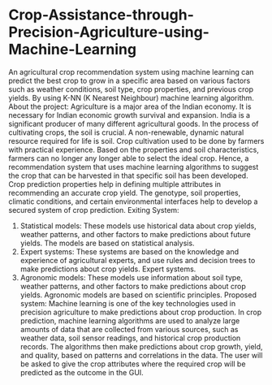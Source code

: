 # Crop-Assistance-through-Precision-Agriculture-using-Machine-Learning
An agricultural crop recommendation system using machine learning can predict the best crop to grow in a specific area based on various factors such as weather conditions, soil type, crop properties, and previous crop yields. By using K-NN (K Nearest Neighbour) machine learning algorithm.
About the project:
Agriculture is a major area of the Indian economy. It is necessary for Indian economic growth
survival and expansion. India is a significant producer of many different agricultural goods. In the
process of cultivating crops, the soil is crucial. A non-renewable, dynamic natural resource
required for life is soil. Crop cultivation used to be done by farmers with practical experience.
Based on the properties and soil characteristics, farmers can no longer any longer able to select the
ideal crop. Hence, a recommendation system that uses machine learning algorithms to suggest the
crop that can be harvested in that specific soil has been developed.
Crop prediction properties help in defining multiple attributes in recommending an accurate crop
yield. The genotype, soil properties, climatic conditions, and certain environmental interfaces help
to develop a secured system of crop prediction.
Exiting System:
1. Statistical models: These models use historical data about crop yields, weather
patterns, and other factors to make predictions about future yields. The models are
based on statistical analysis.
2. Expert systems: These systems are based on the knowledge and experience of
agricultural experts, and use rules and decision trees to make predictions about crop
yields. Expert systems.
3. Agronomic models: These models use information about soil type, weather patterns,
and other factors to make predictions about crop yields. Agronomic models are based
on scientific principles.
Proposed system:
Machine learning is one of the key technologies used in precision agriculture to make
predictions about crop production. In crop prediction, machine learning algorithms are
used to analyze large amounts of data that are collected from various sources, such as
weather data, soil sensor readings, and historical crop production records. The
algorithms then make predictions about crop growth, yield, and quality, based on
patterns and correlations in the data. The user will be asked to give the crop attributes
where the required crop will be predicted as the outcome in the GUI.
